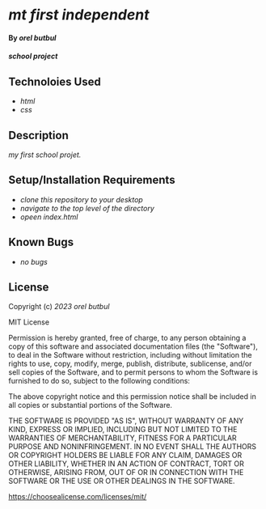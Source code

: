 # _mt first independent_

#### By _**orel butbul**_

#### _school project_

## Technoloies Used

* _html_
* _css_

## Description

_my first school projet._

## Setup/Installation Requirements

* _clone this repository to your desktop_
* _navigate to the top level of the directory_
* _opeen index.html_

## Known Bugs

* _no bugs_

## License

Copyright (c) _2023_ _orel butbul_

MIT License

Permission is hereby granted, free of charge, to any person obtaining a copy
of this software and associated documentation files (the "Software"), to deal
in the Software without restriction, including without limitation the rights
to use, copy, modify, merge, publish, distribute, sublicense, and/or sell
copies of the Software, and to permit persons to whom the Software is
furnished to do so, subject to the following conditions:

The above copyright notice and this permission notice shall be included in all
copies or substantial portions of the Software.

THE SOFTWARE IS PROVIDED "AS IS", WITHOUT WARRANTY OF ANY KIND, EXPRESS OR
IMPLIED, INCLUDING BUT NOT LIMITED TO THE WARRANTIES OF MERCHANTABILITY,
FITNESS FOR A PARTICULAR PURPOSE AND NONINFRINGEMENT. IN NO EVENT SHALL THE
AUTHORS OR COPYRIGHT HOLDERS BE LIABLE FOR ANY CLAIM, DAMAGES OR OTHER
LIABILITY, WHETHER IN AN ACTION OF CONTRACT, TORT OR OTHERWISE, ARISING FROM,
OUT OF OR IN CONNECTION WITH THE SOFTWARE OR THE USE OR OTHER DEALINGS IN THE
SOFTWARE.

https://choosealicense.com/licenses/mit/
